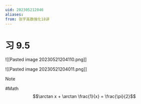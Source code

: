 ```yaml
---
uid: 202305212046
aliases:
from: 张宇高数强化18讲
---
```


# 习 9.5


![[Pasted image 20230521204110.png]]

![[Pasted image 20230521204011.png]]

> [!note]  
> #Math
> $$\arctan x + \arctan \frac{1}{x} = \frac{\pi}{2}$$ 
